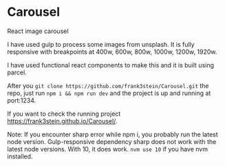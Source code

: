 # Carousel

React image carousel

I have used gulp to process some images from unsplash. It is fully responsive with breakpoints at 400w, 600w, 800w, 1000w, 1200w, 1920w.

I have used functional react components to make this and it is built using parcel.

After you `git clone https://github.com/frank3stein/Carousel.git` the repo, just run `npm i && npm run dev` and the project is up and running at port:1234.

If you want to check the running project https://frank3stein.github.io/Carousel/.

Note: If you encounter sharp error while npm i, you probably run the latest node version. Gulp-responsive dependency sharp does not work with the latest node versions. With 10, it does work. `nvm use 10` if you have nvm installed.
